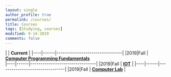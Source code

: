 ```yaml
---
layout: single
author_profile: true
permalink: /courses/
title: Courses
tags: [Studying, courses]
modified: 9-14-2019
comments: false
---
```



|           | **Current**                    |
|----|------|--------------------------------|
|2019|Fall  | **<a href="https://sauleh.github.io/fc98/">Computer Programming Fundamentals</a>**         
|----|------|--------------------------------|
|2019|Fall  | **<a href="https://sorooshmz.github.io/IOT/">IOT</a>** |
|----|------|--------------------------------|
|2019|Fall  | **<a href="https://sauleh.github.io/fc98/">Computer Lab</a>** |




